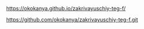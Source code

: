 https://okokanya.github.io/zakrivayuschiy-teg-f/

https://github.com/okokanya/zakrivayuschiy-teg-f.git